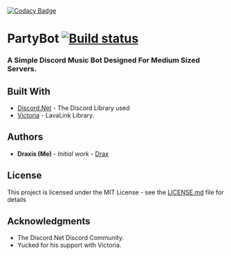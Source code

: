 [![Codacy Badge](https://api.codacy.com/project/badge/Grade/67f597eaa437467daceb6afefa9d8828)](https://app.codacy.com/app/joelp53/Party-Bot?utm_source=github.com&utm_medium=referral&utm_content=joelp53/Party-Bot&utm_campaign=Badge_Grade_Dashboard)
# PartyBot [![Build status](https://ci.appveyor.com/api/projects/status/bi3vs4lpl1c02i38?svg=true)](https://ci.appveyor.com/project/joelp53/party-bot) 

### A Simple Discord Music Bot Designed For Medium Sized Servers.

## Built With

* [Discord.Net](https://github.com/RogueException/Discord.Net) - The Discord Library used
* [Victoria](https://github.com/Yucked/Victoria) - LavaLink Library.

## Authors

* **Draxis (Me)** - *Initial work* - [Drax](https://github.com/joelp53/)

## License

This project is licensed under the MIT License - see the [LICENSE.md](LICENSE.md) file for details

## Acknowledgments

* The Discord.Net Discord Community.
* Yucked for his support with Victoria.
